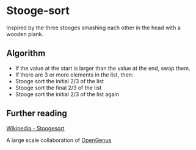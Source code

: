 # Stooge-sort

Inspired by the three stooges smashing each other in the head with a wooden plank.

## Algorithm

* If the value at the start is larger than the value at the end, swap them.
* If there are 3 or more elements in the list, then:
* Stooge sort the initial 2/3 of the list
* Stooge sort the final 2/3 of the list
* Stooge sort the initial 2/3 of the list again

## Further reading
[Wikipedia - Stoogesort](https://en.wikipedia.org/wiki/Stooge_sort)

A large scale collaboration of [OpenGenus](https://github.com/opengenus)
